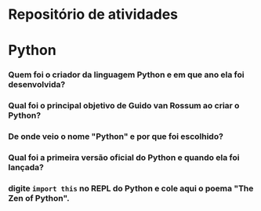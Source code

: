 # Repositório de atividades

# Python

### Quem foi o criador da linguagem Python e em que ano ela foi desenvolvida?

### Qual foi o principal objetivo de Guido van Rossum ao criar o Python?

### De onde veio o nome "Python" e por que foi escolhido?

### Qual foi a primeira versão oficial do Python e quando ela foi lançada?

### digite `import this` no REPL do Python e cole aqui o poema "The Zen of Python".
